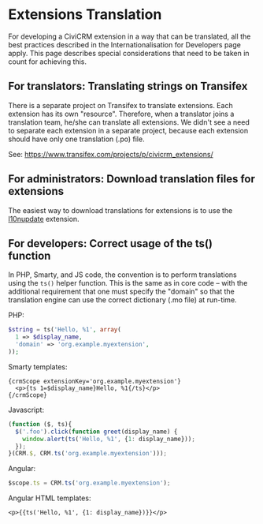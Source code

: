 # Extensions Translation

For developing a CiviCRM extension in a way that can be translated, all the best practices described in the Internationalisation for Developers page apply. This page describes special considerations that need to be taken in count for achieving this.

## For translators: Translating strings on Transifex

There is a separate project on Transifex to translate extensions. Each extension has its own "resource". Therefore, when a translator joins a translation team, he/she can translate all extensions. We didn't see a need to separate each extension in a separate project, because each extension should have only one translation (.po) file.

See: https://www.transifex.com/projects/p/civicrm_extensions/

## For administrators: Download translation files for extensions

The easiest way to download translations for extensions is to use the [l10nupdate](https://github.com/cividesk/com.cividesk.l10n.update/) extension.

## For developers: Correct usage of the ts() function

In PHP, Smarty, and JS code, the convention is to perform translations using the `ts()` helper function. This is the same as in core code – with the additional requirement that one must specify the "domain" so that the translation engine can use the correct dictionary (.mo file) at run-time.

PHP:

```php
$string = ts('Hello, %1', array(
  1 => $display_name,
  'domain' => 'org.example.myextension',
));
```
 
Smarty templates:

```
{crmScope extensionKey='org.example.myextension'}
  <p>{ts 1=$display_name}Hello, %1{/ts}</p>
{/crmScope}
```

Javascript:

```js
(function ($, ts){
  $('.foo').click(function greet(display_name) {
    window.alert(ts('Hello, %1', {1: display_name}));
  });
}(CRM.$, CRM.ts('org.example.myextension')));
```

Angular:

```js
$scope.ts = CRM.ts('org.example.myextension');
```

Angular HTML templates:

```
<p>{{ts('Hello, %1', {1: display_name})}}</p>
```
